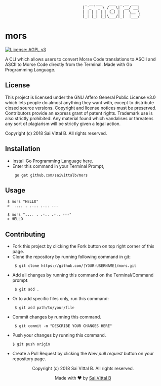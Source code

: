 ```                   
                                    _ __ ___   ___  _ __ ___ 
                                   | '_ ` _ \ / _ \| '__/ __|
                                   | | | | | | (_) | |  \__ \
                                   |_| |_| |_|\___/|_|  |___/
```
# mors
[![License: AGPL v3](https://img.shields.io/badge/License-AGPL%20v3-blue.svg)](http://www.gnu.org/licenses/agpl-3.0)

A CLI which allows users to convert Morse Code translations to ASCII and ASCII to Morse Code directly from the Terminal. Made with Go Programming Language.

## License

This project is licensed under the GNU Affero General Public License v3.0 which lets people do almost anything they want with, except to distribute closed source versions. Copyright and license notices must be preserved. Contributors provide an express grant of patent rights. Trademark use is also strictly prohibited. Any material found which vandalises or threatens any sort of plagiarism will be strictly given a legal action.

Copyright (c) 2018 Sai Vittal B. All rights reserved.


## Installation

- Install Go Programming Language <a href="https://golang.org/dl/">here</a>.
- Enter this command in your Terminal Prompt,
  ```
   go get github.com/saivittalb/mors
  ```

## Usage 

  ```
   $ mors "HELLO"
   >  .... . .-.. .-.. ---

   $ mors ".... . .-.. .-.. ---"
   > HELLO
  ```
## Contributing
- Fork this project by clicking the Fork button on top right corner of this page.
- Clone the repository by running following command in git:
  ```
   $ git clone https://github.com/[YOUR-USERNAME]/mors.git
  ```
- Add all changes by running this command on the Terminal/Command prompt:
  ```
   $ git add .
  ```
- Or to add specific files only, run this command:
  ```
   $ git add path/to/your/file
  ```
- Commit changes by running this command.
  ```
   $ git commit -m "DESCRIBE YOUR CHANGES HERE"
  ```
- Push your changes by running this command.
  ```
  $ git push origin
  ```
- Create a Pull Request by clicking the _New pull request_ button on your repository page.

<p align="center"> Copyright (c) 2018 Sai Vittal B. All rights reserved.</p>
<p align="center"> Made with ❤ by <a href="https://github.com/saivittalb">Sai Vittal B</a></p>
